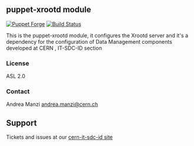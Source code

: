 ## puppet-xrootd module
[![Puppet Forge](http://img.shields.io/puppetforge/v/lcgdm/xrootd.svg)](https://forge.puppetlabs.com/lcgdm/xrootd)
[![Build Status](https://travis-ci.org/cern-it-sdc-id/puppet-xroot.svg?branch=master)]([https://travis-ci.org/cern-it-sdc-id/puppet-xrootd.svg)


This is the puppet-xrootd module, it configures the Xrootd server and it's a dependency for the configuration of Data Management components developed at CERN , IT-SDC-ID section

### License
ASL 2.0

### Contact
Andrea Manzi <andrea.manzi@cern.ch>

## Support
Tickets and issues at our [cern-it-sdc-id site](https://github.com/cern-it-sdc-id)

